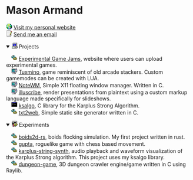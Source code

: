 # Mason Armand
<img src="icons/internet.png" width="16"> [Visit my personal website](https://masonarmand.com) <br>
<img src="icons/pad.png" width="16"> [Send me an email](mailto:masonarmand@proton.me) <br>

<details open>
<summary><img src="icons/pc.png" width="16"> Projects</summary>

&emsp;<img src="icons/gears.png" width="16"> [Experimental Game Jams](https://experimentaljams.com), website where users can upload experimental games.<br>
&emsp;<img src="icons/app.png" width="16"> [Tuxmino](https://github.com/masonarmand/tuxmino), game reminiscent of old arcade stackers. Custom gamemodes
  can be created with LUA.<br>
&emsp;<img src="icons/app.png" width="16"> [NoteWM](https://github.com/masonarmand/NoteWM), Simple X11 floating window manager. Written in C.<br>
&emsp;<img src="icons/app.png" width="16"> [illuscribe](https://github.com/masonarmand/illuscribe), render presentations from plaintext using a custom markup language made specifically for slideshows.<br>
&emsp;<img src="icons/cmd.png" width="16"> [ksalgo](https://github.com/masonarmand/ksalgo), C library for the Karplus Strong Algorithm.<br>
&emsp;<img src="icons/gears.png" width="16"> [txt2web](https://github.com/masonarmand/txt2web), Simple static site generator written in C.
</details>

<details open>
<summary><img src="icons/tweakui.png" width="16"> Experiments</summary>

&emsp;<img src="icons/gears.png" width="16"> [boids2d-rs](https://github.com/masonarmand/boids2d-rs), boids flocking simulation. My first project written in rust. <br>
&emsp;<img src="icons/gears.png" width="16"> [gupta](https://github.com/masonarmand/gupta), roguelike game with chess based movement. <br>
&emsp;<img src="icons/gears.png" width="16"> [karplus-string-synth](https://github.com/masonarmand/karplus-string-synth), audio playback and waveform visualization of the Karplus Strong algorithm. This project uses my ksalgo library. <br>
&emsp;<img src="icons/gears.png" width="16"> [dungeon-game](https://github.com/masonarmand/dungeon-game), 3D dungeon crawler engine/game written in C using Raylib.
</details>
